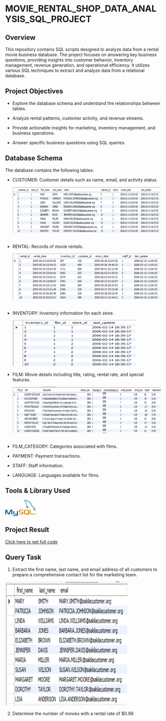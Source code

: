 # MOVIE_RENTAL_SHOP_DATA_ANALYSIS_SQL_PROJECT

## Overview

This repository contains SQL scripts designed to analyze data from a rental movie business database. The project focuses on answering key business questions, providing insights into customer behavior, inventory management, revenue generation, and operational efficiency. It utilizes various SQL techniques to extract and analyze data from a relational database.

## Project Objectives

* Explore the database schema and understand the relationships between tables.

* Analyze rental patterns, customer activity, and revenue streams.

* Provide actionable insights for marketing, inventory management, and business operations.

* Answer specific business questions using SQL queries.

## Database Schema

The database contains the following tables:

* CUSTOMER: Customer details such as name, email, and activity status.

  <img src="Code_Output/CUSTOMER TABLE.PNG" width="550" height="150"/>&nbsp;

* RENTAL: Records of movie rentals.

  <img src="Code_Output/RENTAL TABLE.PNG" width="550" height="150"/>&nbsp;

* INVENTORY: Inventory information for each store.

  <img src="Code_Output/INVENTORY TABLE.PNG" width="400" height="150"/>&nbsp;

* FILM: Movie details including title, rating, rental rate, and special features.

  <img src="Code_Output/FILM TABLE.PNG" width="550" height="150"/>&nbsp;

* FILM_CATEGORY: Categories associated with films.

* PAYMENT: Payment transactions.

* STAFF: Staff information.

* LANGUAGE: Languages available for films.

 ## Tools & Library Used

  [<img src="Code_Output/Mysql_logo.png" width="100"/>](https://www.mysql.com/) &nbsp;
  
## Project Result

[Click here to get full code](https://github.com/F7-bit/MOVIE_RENTAL_SHOP_DATA_ANALYSIS_SQL_PROJECT/blob/main/CODE_MOVIE_RENTAL.sql)

## Query Task

1. Extract the first name, last name, and email address of all customers to prepare a comprehensive contact list for the marketing team.

 <img src="Code_Output/email ids.PNG" width="400" height="400"/>&nbsp;

2. Determine the number of movies with a rental rate of $0.99.

 

   




  


